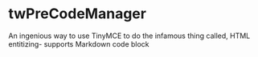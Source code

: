 # twPreCodeManager
An ingenious way to use TinyMCE to do the infamous thing called, HTML entitizing- supports Markdown code block
